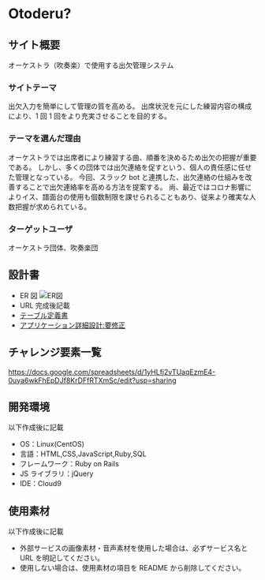# Otoderu?

## サイト概要

オーケストラ（吹奏楽）で使用する出欠管理システム

### サイトテーマ

出欠入力を簡単にして管理の質を高める。
出席状況を元にした練習内容の構成により、1 回 1 回をより充実させることを目的する。

### テーマを選んだ理由

オーケストラでは出席者により練習する曲、順番を決めるため出欠の把握が重要である。
しかし、多くの団体では出欠連絡を促すという、個人の責任感に任せた管理となっている。
今回、スラック bot と連携した、出欠連絡の仕組みを改善することで出欠連絡率を高める方法を提案する。
尚、最近ではコロナ影響によりイス、譜面台の使用も個数制限を課せられることもあり、従来より確実な人数把握が求められている。

### ターゲットユーザ

オーケストラ団体、吹奏楽団

## 設計書

- ER 図
  ![ER図](https://user-images.githubusercontent.com/83518855/128526115-24d3d44a-3324-4e72-99c6-84ce346b5047.png)
- URL
  完成後記載
- [テーブル定義書](https://docs.google.com/spreadsheets/d/1a9zYIdhUhD_8Z63i26BLWO315mVppMZ7koWDFI5wkVA/edit?usp=sharing)
- [アプリケーション詳細設計:要修正](https://docs.google.com/spreadsheets/d/1lXLAcZVtGDKtB71RUtqQRwT3cMNWfw1PctalsSpCccA/edit?usp=sharing)

## チャレンジ要素一覧

https://docs.google.com/spreadsheets/d/1yHLfj2vTUaqEzmE4-0uya6wkFhEpDJf8KrDFfRTXmSc/edit?usp=sharing

## 開発環境

以下作成後に記載

- OS：Linux(CentOS)
- 言語：HTML,CSS,JavaScript,Ruby,SQL
- フレームワーク：Ruby on Rails
- JS ライブラリ：jQuery
- IDE：Cloud9

## 使用素材

以下作成後に記載

- 外部サービスの画像素材・音声素材を使用した場合は、必ずサービス名と URL を明記してください。
- 使用しない場合は、使用素材の項目を README から削除してください。
